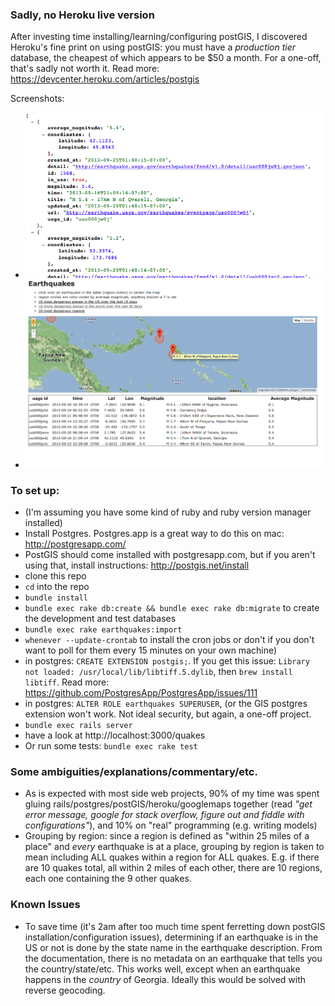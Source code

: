 ### Sadly, no Heroku live version 

After investing time installing/learning/configuring postGIS, I discovered Heroku's fine print on using postGIS: you must have a *production tier* database, the cheapest of which appears to be $50 a month. For a one-off, that's sadly not worth it. Read more: https://devcenter.heroku.com/articles/postgis

Screenshots:

* ![as JSON](https://github.com/benmathes/earthquakes/blob/master/app/assets/images/as_json.png "As JSON")
* ![web ui](https://github.com/benmathes/earthquakes/blob/master/app/assets/images/web_ui.png "web ui")


### To set up:

* (I'm assuming you have some kind of ruby and ruby version manager installed)
* Install Postgres. Postgres.app is a great way to do this on mac: http://postgresapp.com/
* PostGIS should come installed with postgresapp.com, but if you aren't using that, install instructions: http://postgis.net/install
* clone this repo
* `cd` into the repo
* `bundle install`
* `bundle exec rake db:create && bundle exec rake db:migrate` to create the development and test databases
* `bundle exec rake earthquakes:import`
* `whenever --update-crontab` to install the cron jobs or don't if you don't want to poll for them every 15 minutes on your own machine)
* in postgres: `CREATE EXTENSION postgis;`. If you get this issue: `Library not loaded: /usr/local/lib/libtiff.5.dylib`, then `brew install libtiff`. Read more: https://github.com/PostgresApp/PostgresApp/issues/111
* in postgres: `ALTER ROLE earthquakes SUPERUSER`, (or the GIS postgres extension won't work. Not ideal security, but again, a one-off project.
* `bundle exec rails server`
* have a look at http://localhost:3000/quakes
* Or run some tests: `bundle exec rake test`


### Some ambiguities/explanations/commentary/etc.

* As is expected with most side web projects, 90% of my time was spent gluing rails/postgres/postGIS/heroku/googlemaps together (read *"get error message, google for stack overflow, figure out and fiddle with configurations"*), and 10% on "real" programming (e.g. writing models)
* Grouping by region: since a region is defined as "within 25 miles of a place" and *every* earthquake is at a place, grouping by region is taken to mean including ALL quakes within a region for ALL quakes. E.g. if there are 10 quakes total, all within 2 miles of each other, there are 10 regions, each one containing the 9 other quakes.


### Known Issues
* To save time (it's 2am after too much time spent ferretting down postGIS installation/configuration issues), determining if an earthquake is in the US or not is done by the state name in the earthquake description. From the documentation, there is no metadata on an earthquake that tells you the country/state/etc. This works well, except when an earthquake happens in the *country* of Georgia. Ideally this would be solved with reverse geocoding.